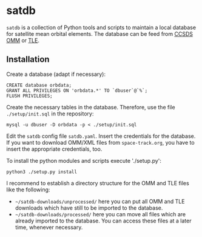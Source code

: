 # satdb

`satdb` is a collection of Python tools and scripts to maintain a local database
for satellite mean orbital elements. The database can be feed from
[CCSDS OMM](https://public.ccsds.org/Pubs/502x0b2c1e2.pdf) or
[TLE](https://en.wikipedia.org/wiki/Two-line_element_set).

## Installation

Create a database (adapt if necessary):

```
CREATE database orbdata;
GRANT ALL PRIVILEGES ON 'orbdata.*' TO `dbuser`@`%`;
FLUSH PRIVILEGES;
```

Create the necessary tables in the database. Therefore, use the file
`./setup/init.sql` in the repository:

```
mysql -u dbuser -D orbdata -p < ./setup/init.sql
```

Edit the `satdb` config file `satdb.yaml`. Insert the credentials for the
database. If you want to download OMM/XML files from `space-track.org`, you have
to insert the appropriate credentials, too.

To install the python modules and scripts execute './setup.py':

```
python3 ./setup.py install
```

I recommend to establish a directory structure for the OMM and TLE files like
the following:

* `~/satdb-downloads/unprocessed/` here you can put all OMM and TLE downloads
  which have still to be imported to the database.
* `~/satdb-downloads/processed/` here you can move all files which are already
  imported to the database. You can access these files at a later time, whenever
  necessary.

